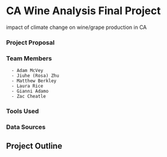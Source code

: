 # CA Wine Analysis Final Project
impact of climate change on wine/grape production in CA 

### Project Proposal


### Team Members
      - Adam McVey
      - Jiuhe (Rosa) Zhu
      - Matthew Berkley
      - Laura Rice
      - Gianni Adamo
      - Zac Cheatle
      
### Tools Used


### Data Sources


## Project Outline
